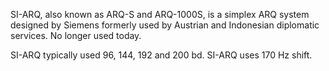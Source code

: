 SI-ARQ, also known as ARQ-S and ARQ-1000S, is a simplex ARQ system designed by Siemens formerly used by Austrian and Indonesian diplomatic services. No longer used today.

SI-ARQ typically used 96, 144, 192 and 200 bd. SI-ARQ uses 170 Hz shift.